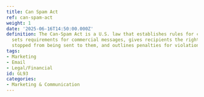 ```yaml
---
title: Can Spam Act
ref: can-spam-act
weight: 1
date: '2025-06-16T14:50:00.000Z'
definition: The Can-Spam Act is a U.S. law that establishes rules for commercial email,
  sets requirements for commercial messages, gives recipients the right to have emails
  stopped from being sent to them, and outlines penalties for violations.
tags:
- Marketing
- Email
- Legal/Financial
id: GL93
categories:
- Marketing & Communication
---
```



